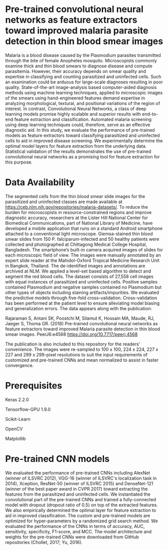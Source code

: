 # Pre-trained convolutional neural networks as feature extractors toward improved malaria parasite detection in thin blood smear images

Malaria is a blood disease caused by the Plasmodium parasites transmitted through the bite of female Anopheles mosquito. Microscopists commonly examine thick and thin blood smears to diagnose disease and compute parasitemia. However, their accuracy depends on smear quality and expertise in classifying and counting parasitized and uninfected cells. Such an examination could be arduous for large-scale diagnoses resulting in poor quality. State-of-the-art image-analysis based computer-aided diagnosis methods using machine learning techniques, applied to microscopic images of the smears using hand-engineered features demand expertise in analyzing morphological, textural, and positional variations of the region of interest. In contrast, Convolutional Neural Networks, a class of deep learning models promise highly scalable and superior results with end-to-end feature extraction and classification. Automated malaria screening using deep learning techniques could, therefore, serve as an effective diagnostic aid. In this study, we evaluate the performance of pre-trained models as feature extractors toward classifying parasitized and uninfected cells to aid in improved disease screening. We experimentally determine the optimal model layers for feature extraction from the underlying data. Statistical validation of the results demonstrates the use of pre-trained convolutional neural networks as a promising tool for feature extraction for this purpose.

# Data Availability
The segmented cells from the thin blood smear slide images for the parasitized and uninfected classes are made available at https://ceb.nlm.nih.gov/repositories/malaria-datasets/. To reduce the burden for microscopists in resource-constrained regions and improve diagnostic accuracy, researchers at the Lister Hill National Center for Biomedical Communications, part of National Library of Medicine, have developed a mobile application that runs on a standard Android smartphone attached to a conventional light microscope. Giemsa-stained thin blood smear slides from 150 P. falciparum-infected and 50 healthy patients were collected and photographed at Chittagong Medical College Hospital, Bangladesh. The smartphone’s built-in camera acquired images of slides for each microscopic field of view. The images were manually annotated by an expert slide reader at the Mahidol-Oxford Tropical Medicine Research Unit in Bangkok, Thailand. The de-identified images and annotations are archived at NLM. We applied a level-set based algorithm to detect and segment the red blood cells. The dataset consists of 27,558 cell images with equal instances of parasitized and uninfected cells. Positive samples contained Plasmodium and negative samples contained no Plasmodium but other types of objects including staining artifacts/impurities. We evaluated the predictive models through five-fold cross-validation. Cross-validation has been performed at the patient level to ensure alleviating model biasing and generalization errors. The data appears along with the publication:

Rajaraman S, Antani SK, Poostchi M, Silamut K, Hossain MA, Maude, RJ, Jaeger S, Thoma GR. (2018) Pre-trained convolutional neural networks as feature extractors toward improved Malaria parasite detection in thin blood smear images. PeerJ6:e4568 https://doi.org/10.7717/peerj.4568

The publication is also included to this repository for the readers' convenience. The images were re-sampled to 100 x 100, 224 x 224, 227 x 227 and 299 x 299-pixel resolutions to suit the input requirements of customized and pre-trained CNNs and mean normalized to assist in faster convergence. 

# Prerequisites
Keras 2.2.0

Tensorflow-GPU 1.9.0

Scikit-Learn

OpenCV

Matplotlib

# Pre-trained CNN models
We evaluated the performance of pre-trained CNNs including AlexNet (winner of ILSVRC 2012), VGG-16 (winner of ILSVRC's localization task in 2014), Xception, ResNet-50 (winner of ILSVRC 2015) and DenseNet-121 (winner of the best paper award in CVPR 2017) toward extracting the features from the parasitized and uninfected cells. We instantiated the convolutional part of the pre-trained CNNs and trained a fully-connected model with dropout (dropout ratio of 0.5) on top of the extracted features. We also empirically determined the optimal layer for feature extraction to aid in improved classification. The custom and pre-trained models are optimized for hyper-parameters by a randomized grid search method. We evaluated the performance of the CNNs in terms of accuracy, AUC, sensitivity, specificity, F1-score, and MCC. The model architecture and weights for the pre-trained CNNs were downloaded from GitHub repositories (Chollet, 2017; Yu, 2016).
